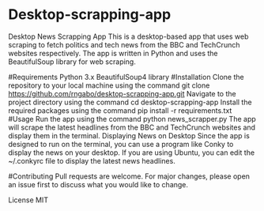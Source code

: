 # Desktop-scrapping-app

Desktop News Scrapping App
This is a desktop-based app that uses web scraping to fetch politics and tech news from the BBC and TechCrunch websites respectively. The app is written in Python and uses the BeautifulSoup library for web scraping.

#Requirements
Python 3.x
BeautifulSoup4 library
#Installation
Clone the repository to your local machine using the command git clone https://github.com/rngabo/desktop-scrapping-app.git
Navigate to the project directory using the command cd desktop-scrapping-app
Install the required packages using the command pip install -r requirements.txt
#Usage
Run the app using the command python news_scrapper.py
The app will scrape the latest headlines from the BBC and TechCrunch websites and display them in the terminal.
Displaying News on Desktop
Since the app is designed to run on the terminal, you can use a program like Conky to display the news on your desktop. If you are using Ubuntu, you can edit the ~/.conkyrc file to display the latest news headlines.

#Contributing
Pull requests are welcome. For major changes, please open an issue first to discuss what you would like to change.

License
MIT
